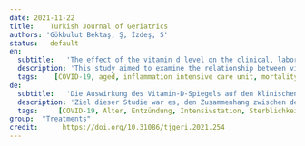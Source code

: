 ```yaml
---
date: 2021-11-22
title:    Turkish Journal of Geriatrics
authors: 'Gökbulut Bektaş, Ş, İzdeş, S'
status:   default
en:
  subtitle:   'The effect of the vitamin d level on the clinical, laboratory, and outcome in patients over 65 years of age with covid-19: Comprehensive tertiary center experience'
  description: 'This study aimed to examine the relationship between vitamin D levels and the disease course, laboratory results, and clinical outcomes in patients aged > 65 years with coronavirus disease 2019 (COVID-19). The laboratory and clinical results of patients aged > 65 years who were admitted to a tertiary intensive care unit due to COVID-19 between April 2020 and May 2021 were retrospectively examined. A total of 299 patients aged >65 years (median 76 years [interquartile range 70–83]) diagnosed with COVID-19 were admitted in the ICU. The regression analysis performed between vitamin D level ≥30 ng/mL and <30 ng/mL and the inflammatory markers revealed the significant correlation of vitamin D <30 ng/mL with a low lymphocyte count and fibrinogen level. When the relationship between mortality, inflammatory markers, and clinical parameters was examined, lymphocyte count, D-dimer level, fibrinogen level, chest tomography stage 3, and vitamin D deficiency were also effective factors for predicting mortality. In COVID-19 patients, the vitamin D cut-off value for mortality was found to be 18.5 ng/mL. We observed a high rate of patients with low vitamin D levels in patients aged > 65 years who were admitted to the intensive care unit due to COVID-19. The rates of inflammation and mortality were higher in patients with vitamin D deficiency.'
  tags:    [COVID-19, aged, inflammation intensive care unit, mortality, vitamin D]
de: 
  subtitle:   'Die Auswirkung des Vitamin-D-Spiegels auf den klinischen Verlauf, das Labor und das Ergebnis bei Patienten über 65 Jahren mit Covid-19: Umfassende Erfahrung eines Tertiärzentrums'
  description: 'Ziel dieser Studie war es, den Zusammenhang zwischen dem Vitamin-D-Spiegel und dem Krankheitsverlauf, den Laborergebnissen und den klinischen Ergebnissen bei Patienten im Alter von > 65 Jahren mit Coronavirus-Krankheit 2019 (COVID-19) zu untersuchen. Die Labor- und klinischen Ergebnisse von Patienten im Alter von > 65 Jahren, die zwischen April 2020 und Mai 2021 aufgrund von COVID-19 in eine tertiäre Intensivstation eingeliefert wurden, wurden retrospektiv untersucht. Insgesamt wurden 299 Patienten im Alter von >65 Jahren (Median 76 Jahre [Interquartilsbereich 70-83]) mit der Diagnose COVID-19 auf der Intensivstation aufgenommen. Die Regressionsanalyse, die zwischen dem Vitamin-D-Spiegel ≥30 ng/ml und <30 ng/ml und den Entzündungsmarkern durchgeführt wurde, ergab eine signifikante Korrelation von Vitamin D <30 ng/ml mit einer niedrigen Lymphozytenzahl und einem niedrigen Fibrinogenspiegel. Bei der Untersuchung des Zusammenhangs zwischen Sterblichkeit, Entzündungsmarkern und klinischen Parametern erwiesen sich die Lymphozytenzahl, der D-Dimer-Spiegel, der Fibrinogenspiegel, das Stadium 3 der Thoraxtomographie und der Vitamin-D-Mangel ebenfalls als wirksame Faktoren für die Vorhersage der Sterblichkeit. Bei den COVID-19-Patienten lag der Vitamin-D-Cut-off-Wert für die Sterblichkeit bei 18,5 ng/ml. Bei Patienten im Alter von über 65 Jahren, die wegen COVID-19 auf die Intensivstation eingeliefert wurden, beobachteten wir einen hohen Anteil von Patienten mit niedrigem Vitamin-D-Spiegel. Die Entzündungs- und Sterblichkeitsraten waren bei Patienten mit Vitamin-D-Mangel höher.'
  tags:     [COVID-19, Alter, Entzündung, Intensivstation, Sterblichkeit, Vitamin D]
group:  "Treatments"
credit:      https://doi.org/10.31086/tjgeri.2021.254
---
```

